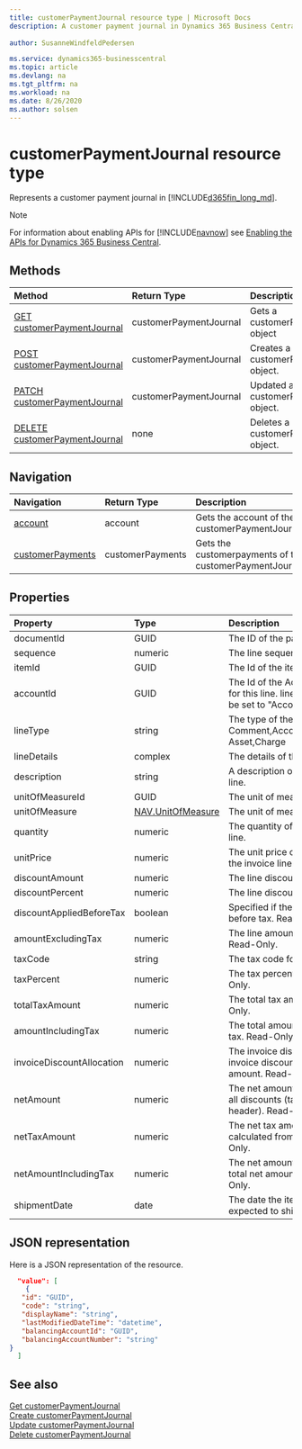 ```yaml
---
title: customerPaymentJournal resource type | Microsoft Docs
description: A customer payment journal in Dynamics 365 Business Central.
 
author: SusanneWindfeldPedersen

ms.service: dynamics365-businesscentral
ms.topic: article
ms.devlang: na
ms.tgt_pltfrm: na
ms.workload: na
ms.date: 8/26/2020
ms.author: solsen
---
```


# customerPaymentJournal resource type
Represents a customer payment journal in [!INCLUDE[d365fin_long_md](../../includes/d365fin_long_md.md)].

> [!NOTE]  
> For information about enabling APIs for [!INCLUDE[navnow](../../includes/navnow_md.md)] see [Enabling the APIs for Dynamics 365 Business Central](../enabling-apis-for-dynamics-nav.md).

## Methods

| Method                                                                | Return Type      | Description                    |
|:----------------------------------------------------------------------|:-----------------|:-------------------------------|
|[GET customerPaymentJournal](../api/dynamics_customerPaymentJournal_get.md)      |customerPaymentJournal|Gets a customerPaymentJournal object   |
|[POST customerPaymentJournal](../api/dynamics_create_customerPaymentJournal.md)  |customerPaymentJournal|Creates a customerPaymentJournal object.|
|[PATCH customerPaymentJournal](../api/dynamics_customerPaymentJournal_update.md) |customerPaymentJournal|Updated a customerPaymentJournal object.|
|[DELETE customerPaymentJournal](../api/dynamics_customerPaymentJournal_delete.md)|none              |Deletes a customerPaymentJournal object.|


## Navigation

| Navigation |Return Type| Description |
|:----------|:----------|:-----------------|
|[account](../resources/dynamics_account.md)|account   |Gets the account of the customerPaymentJournal.|
|[customerPayments](../resources/dynamics_customerpayments.md)|customerPayments   |Gets the customerpayments of the customerPaymentJournal.|

## Properties

| Property                | Type    | Description                                               |
|:------------------------|:------|:----------------------------------------------------------|
|documentId               |GUID   |The ID of the parent invoice.                              |
|sequence                 |numeric|The line sequence number.                                  |
|itemId                   |GUID   |The Id of the item in the invoice line.                    |
|accountId                |GUID   |The Id of the Account that will be used for this line. lineType will automatically be set to "Account" if this is set.|
|lineType                 |string |The type of the line. Can be Comment,Account,Item,Resource,Fixed Asset,Charge|
|lineDetails              |complex|The details of the line.                                   |
|description              |string |A description of the item in the invoice line.             |
|unitOfMeasureId          |GUID   |The unit of measure for the invoice line.                  |
|unitOfMeasure            |[NAV.UnitOfMeasure](../resources/dynamics_complextypes.md)|The unit of measure complex type.|
|quantity                 |numeric|The quantity of the item in the invoice line.              |
|unitPrice                |numeric|The unit price of each individual item in the invoice line.|
|discountAmount           |numeric|The line discount amount.                                  |
|discountPercent          |numeric|The line discount percent.                                 |
|discountAppliedBeforeTax |boolean|Specified if the discount is applied before tax. Read-Only.|
|amountExcludingTax       |numeric|The line amount excluding the tax. Read-Only.              |
|taxCode                  |string |The tax code for the line.                                 |
|taxPercent               |numeric|The tax percent for the line. Read-Only.                   |
|totalTaxAmount           |numeric|The total tax amount for the line. Read-Only.              |
|amountIncludingTax       |numeric|The total amount for the line including tax. Read-Only.    |
|invoiceDiscountAllocation|numeric|The invoice discount allocation is the invoice discount distributed on the total amount. Read-Only.|
|netAmount                |numeric|The net amount is the amount including all discounts (taken from invoice header). Read-Only.|
|netTaxAmount             |numeric|The net tax amount is the tax amount calculated from net amount. Read-Only.|
|netAmountIncludingTax    |numeric|The net amount including tax is the total net amount including tax. Read-Only.|
|shipmentDate             |date   |The date the item in the line is expected to ship.         |

## JSON representation

Here is a JSON representation of the resource.


```json
  "value": [
    {
   "id": "GUID",
   "code": "string",
   "displayName": "string",
   "lastModifiedDateTime": "datetime",
   "balancingAccountId": "GUID",
   "balancingAccountNumber": "string"
}
  ]
```

## See also

[Get customerPaymentJournal](../api/dynamics_customerPaymentJournal_get.md)  
[Create customerPaymentJournal](../api/dynamics_create_customerPaymentJournal.md)  
[Update customerPaymentJournal](../api/dynamics_customerPaymentJournal_update.md)  
[Delete customerPaymentJournal](../api/dynamics_customerPaymentJournal_delete.md)  
